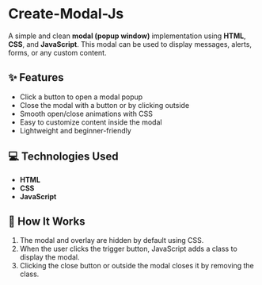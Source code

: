 # Create-Modal-Js
A simple and clean **modal (popup window)** implementation using **HTML**, **CSS**, and **JavaScript**. This modal can be used to display messages, alerts, forms, or any custom content.

## ✨ Features

- Click a button to open a modal popup
- Close the modal with a button or by clicking outside
- Smooth open/close animations with CSS
- Easy to customize content inside the modal
- Lightweight and beginner-friendly

## 💻 Technologies Used

- **HTML**
- **CSS**
- **JavaScript**

## 🔧 How It Works

1. The modal and overlay are hidden by default using CSS.
2. When the user clicks the trigger button, JavaScript adds a class to display the modal.
3. Clicking the close button or outside the modal closes it by removing the class.

